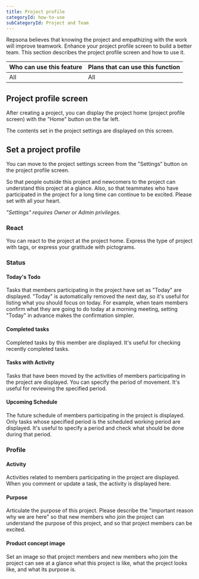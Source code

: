 ```yaml
---
title: Project profile
categoryId: how-to-use
subCategoryId: Project and Team
---
```


Repsona believes that knowing the project and empathizing with the work will improve teamwork. Enhance your project profile screen to build a better team. This section describes the project profile screen and how to use it.

|Who can use this feature|Plans that can use this function|
|---|---|
|All|All|

## Project profile screen

After creating a project, you can display the project home (project profile screen) with the "Home" button on the far left.

The contents set in the project settings are displayed on this screen.

## Set a project profile

You can move to the project settings screen from the "Settings" button on the project profile screen.

So that people outside this project and newcomers to the project can understand this project at a glance. Also, so that teammates who have participated in the project for a long time can continue to be excited. Please set with all your heart.

*"Settings" requires Owner or Admin privileges.*

### React

You can react to the project at the project home. Express the type of project with tags, or express your gratitude with pictograms.

### Status

#### Today's Todo

Tasks that members participating in the project have set as "Today" are displayed. "Today" is automatically removed the next day, so it's useful for listing what you should focus on today. For example, when team members confirm what they are going to do today at a morning meeting, setting "Today" in advance makes the confirmation simpler.

#### Completed tasks

Completed tasks by this member are displayed. It's useful for checking recently completed tasks.

#### Tasks with Activity

Tasks that have been moved by the activities of members participating in the project are displayed. You can specify the period of movement. It's useful for reviewing the specified period.

#### Upcoming Schedule

The future schedule of members participating in the project is displayed. Only tasks whose specified period is the scheduled working period are displayed. It's useful to specify a period and check what should be done during that period.

### Profile

#### Activity

Activities related to members participating in the project are displayed. When you comment or update a task, the activity is displayed here.

#### Purpose

Articulate the purpose of this project. Please describe the "important reason why we are here" so that new members who join the project can understand the purpose of this project, and so that project members can be excited.

#### Product concept image

Set an image so that project members and new members who join the project can see at a glance what this project is like, what the project looks like, and what its purpose is.
